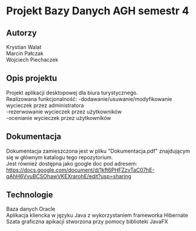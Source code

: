# Projekt Bazy Danych AGH semestr 4

## Autorzy  
Krystian Walat  
Marcin Pałczak  
Wojciech Piechaczek  

## Opis projektu  
Projekt aplikacji desktopowej dla biura turystycznego.  
Realizowana funkcjonalność:
-dodawanie/usuwanie/modyfikowanie wycieczek przez administratora  
-rezerwowanie wycieczek przez użytkowników  
-ocenianie wycieczek przez użytkowników  

## Dokumentacja  
Dokumentacja zamieszczona jest w pliku "Dokumentacja.pdf" znajdującym się w głównym katalogu tego repozytorium.  
Jest również dostępna jako google doc pod adresem:
https://docs.google.com/document/d/1kft6PHFZzvTaC07hE-qAhH6VvuBCSOhawVKEXrarohE/edit?usp=sharing

## Technologie   
Baza danych Oracle  
Aplikacja kliencka w języku Java z wykorzystaniem frameworka Hibernate  
Szata graficzna apikacji stworzona przy pomocy biblioteki JavaFX
